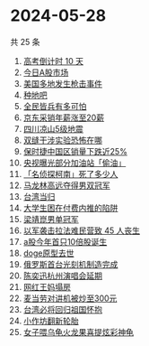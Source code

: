 # 2024-05-28

共 25 条

<!-- BEGIN -->
<!-- 最后更新时间 Tue May 28 2024 17:08:22 GMT+0800 (China Standard Time) -->

1. [高考倒计时 10 天](https://www.zhihu.com/search?q=%E9%AB%98%E8%80%83%E5%80%92%E8%AE%A1%E6%97%B6%2010%20%E5%A4%A9)
1. [今日A股市场](https://www.zhihu.com/search?q=%E4%BB%8A%E6%97%A5A%E8%82%A1%E5%B8%82%E5%9C%BA)
1. [美国多地发生枪击事件](https://www.zhihu.com/search?q=%E7%BE%8E%E5%9B%BD%E5%A4%9A%E5%9C%B0%E5%8F%91%E7%94%9F%E6%9E%AA%E5%87%BB%E4%BA%8B%E4%BB%B6)
1. [种地吧](https://www.zhihu.com/search?q=%E7%A7%8D%E5%9C%B0%E5%90%A7)
1. [全民皆兵有多可怕](https://www.zhihu.com/search?q=%E5%85%A8%E6%B0%91%E7%9A%86%E5%85%B5%E6%9C%89%E5%A4%9A%E5%8F%AF%E6%80%95)
1. [京东采销年薪涨至20薪](https://www.zhihu.com/search?q=%E4%BA%AC%E4%B8%9C%E9%87%87%E9%94%80%E5%B9%B4%E8%96%AA%E6%B6%A8%E8%87%B320%E8%96%AA)
1. [四川凉山5级地震](https://www.zhihu.com/search?q=%E5%9B%9B%E5%B7%9D%E5%87%89%E5%B1%B15%E7%BA%A7%E5%9C%B0%E9%9C%87)
1. [双缝干涉实验恐怖在哪](https://www.zhihu.com/search?q=%E5%8F%8C%E7%BC%9D%E5%B9%B2%E6%B6%89%E5%AE%9E%E9%AA%8C%E6%81%90%E6%80%96%E5%9C%A8%E5%93%AA)
1. [保时捷中国区销量下跌近25%](https://www.zhihu.com/search?q=%E4%BF%9D%E6%97%B6%E6%8D%B7%E4%B8%AD%E5%9B%BD%E5%8C%BA%E9%94%80%E9%87%8F%E4%B8%8B%E8%B7%8C%E8%BF%9125%25)
1. [央视曝光部分加油站「偷油」](https://www.zhihu.com/search?q=%E5%A4%AE%E8%A7%86%E6%9B%9D%E5%85%89%E9%83%A8%E5%88%86%E5%8A%A0%E6%B2%B9%E7%AB%99%E3%80%8C%E5%81%B7%E6%B2%B9%E3%80%8D)
1. [「名侦探柯南」死了多少人](https://www.zhihu.com/search?q=%E3%80%8C%E5%90%8D%E4%BE%A6%E6%8E%A2%E6%9F%AF%E5%8D%97%E3%80%8D%E6%AD%BB%E4%BA%86%E5%A4%9A%E5%B0%91%E4%BA%BA)
1. [马龙林高远夺得男双冠军](https://www.zhihu.com/search?q=%E9%A9%AC%E9%BE%99%E6%9E%97%E9%AB%98%E8%BF%9C%E5%A4%BA%E5%BE%97%E7%94%B7%E5%8F%8C%E5%86%A0%E5%86%9B)
1. [台湾当归](https://www.zhihu.com/search?q=%E5%8F%B0%E6%B9%BE%E5%BD%93%E5%BD%92)
1. [大学生困在付费内推的陷阱](https://www.zhihu.com/search?q=%E5%A4%A7%E5%AD%A6%E7%94%9F%E5%9B%B0%E5%9C%A8%E4%BB%98%E8%B4%B9%E5%86%85%E6%8E%A8%E7%9A%84%E9%99%B7%E9%98%B1)
1. [梁靖崑男单冠军](https://www.zhihu.com/search?q=%E6%A2%81%E9%9D%96%E5%B4%91%E7%94%B7%E5%8D%95%E5%86%A0%E5%86%9B)
1. [以军袭击拉法难民营致 45 人丧生](https://www.zhihu.com/search?q=%E4%BB%A5%E5%86%9B%E8%A2%AD%E5%87%BB%E6%8B%89%E6%B3%95%E9%9A%BE%E6%B0%91%E8%90%A5%E8%87%B4%2045%20%E4%BA%BA%E4%B8%A7%E7%94%9F)
1. [a股今年首只10倍股诞生](https://www.zhihu.com/search?q=a%E8%82%A1%E4%BB%8A%E5%B9%B4%E9%A6%96%E5%8F%AA10%E5%80%8D%E8%82%A1%E8%AF%9E%E7%94%9F)
1. [doge原型去世](https://www.zhihu.com/search?q=doge%E5%8E%9F%E5%9E%8B%E5%8E%BB%E4%B8%96)
1. [俄罗斯首台光刻机制造完成](https://www.zhihu.com/search?q=%E4%BF%84%E7%BD%97%E6%96%AF%E9%A6%96%E5%8F%B0%E5%85%89%E5%88%BB%E6%9C%BA%E5%88%B6%E9%80%A0%E5%AE%8C%E6%88%90)
1. [陈奕迅杭州演唱会延期](https://www.zhihu.com/search?q=%E9%99%88%E5%A5%95%E8%BF%85%E6%9D%AD%E5%B7%9E%E6%BC%94%E5%94%B1%E4%BC%9A%E5%BB%B6%E6%9C%9F)
1. [网红王妈塌房](https://www.zhihu.com/search?q=%E7%BD%91%E7%BA%A2%E7%8E%8B%E5%A6%88%E5%A1%8C%E6%88%BF)
1. [麦当劳对讲机被炒至300元](https://www.zhihu.com/search?q=%E9%BA%A6%E5%BD%93%E5%8A%B3%E5%AF%B9%E8%AE%B2%E6%9C%BA%E8%A2%AB%E7%82%92%E8%87%B3300%E5%85%83)
1. [台湾必将回归祖国怀抱](https://www.zhihu.com/search?q=%E5%8F%B0%E6%B9%BE%E5%BF%85%E5%B0%86%E5%9B%9E%E5%BD%92%E7%A5%96%E5%9B%BD%E6%80%80%E6%8A%B1)
1. [小作坊翻新轮胎](https://www.zhihu.com/search?q=%E5%B0%8F%E4%BD%9C%E5%9D%8A%E7%BF%BB%E6%96%B0%E8%BD%AE%E8%83%8E)
1. [女子喂乌龟火龙果喜提炫彩神龟](https://www.zhihu.com/search?q=%E5%A5%B3%E5%AD%90%E5%96%82%E4%B9%8C%E9%BE%9F%E7%81%AB%E9%BE%99%E6%9E%9C%E5%96%9C%E6%8F%90%E7%82%AB%E5%BD%A9%E7%A5%9E%E9%BE%9F)

<!-- END -->
